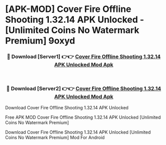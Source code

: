 # [APK-MOD] Cover Fire  Offline Shooting 1.32.14 APK Unlocked - [Unlimited Coins No Watermark Premium] 9oxyd



<div align="center">
<h3>🔴 Download [Server1] 👉👉 <a href="https://momento.my/?title=Cover_Fire__Offline_Shooting_1.32.14_APK_Unlocked">Cover Fire  Offline Shooting 1.32.14 APK Unlocked Mod Apk</a></h3><br>

<h3>🔴 Download [Server2] 👉👉 <a href="https://momento.my/?title=Cover_Fire__Offline_Shooting_1.32.14_APK_Unlocked">Cover Fire  Offline Shooting 1.32.14 APK Unlocked Mod Apk</a></h3>
</div>



Download Cover Fire  Offline Shooting 1.32.14 APK Unlocked 

Free APK MOD Cover Fire  Offline Shooting 1.32.14 APK Unlocked [Unlimited Coins No Watermark Premium]

Download Cover Fire  Offline Shooting 1.32.14 APK Unlocked [Unlimited Coins No Watermark Premium] Mod For Android
